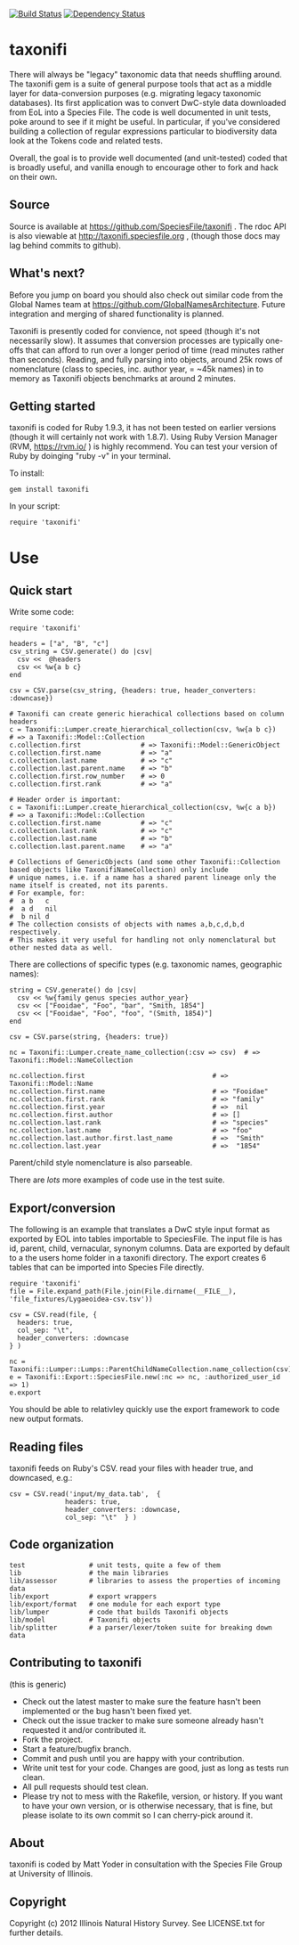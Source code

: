 
[![Build Status](https://travis-ci.org/SpeciesFileGroup/taxonifi.svg?branch=master)](https://travis-ci.org/SpeciesFileGroup/taxonifi)
[![Dependency Status][7]][8]


taxonifi
========
There will always be "legacy" taxonomic data that needs shuffling around. The taxonifi gem is a suite of general purpose tools that act as a middle layer for data-conversion purposes (e.g. migrating legacy taxonomic databases).  Its first application was to convert DwC-style data downloaded from EoL into a Species File.  The code is well documented in unit tests, poke around to see if it might be useful.  In particular, if you've considered building a collection of regular expressions particular to biodiversity data look at the Tokens code and related tests. 

Overall, the goal is to provide well documented (and unit-tested) coded that is broadly useful, and vanilla enough to encourage other to fork and hack on their own.

Source
------
Source is available at https://github.com/SpeciesFile/taxonifi .  The rdoc API is also viewable at http://taxonifi.speciesfile.org , (though those docs may lag behind commits to github).

What's next?
------------

Before you jump on board you should also check out similar code from the Global Names team at https://github.com/GlobalNamesArchitecture. Future integration and merging of shared functionality is planned. 

Taxonifi is presently coded for convience, not speed (though it's not necessarily slow). It assumes that conversion processes are typically one-offs that can afford to run over a longer period of time (read minutes rather than seconds). Reading, and fully parsing into objects, around 25k rows of nomenclature (class to species, inc. author year, = ~45k names) in to memory as Taxonifi objects benchmarks at around 2 minutes. 

Getting started
---------------
taxonifi is coded for Ruby 1.9.3, it has not been tested on earlier versions (though it will certainly not work with 1.8.7). 
Using Ruby Version Manager (RVM, https://rvm.io/ ) is highly recommend. You can test your version of Ruby by doinging "ruby -v" in your terminal.

To install:

```
gem install taxonifi
```

In your script:

```
require 'taxonifi'
```

Use
===

Quick start
-----------

Write some code:

```
require 'taxonifi'

headers = ["a", "B", "c"]
csv_string = CSV.generate() do |csv|
  csv <<  @headers
  csv << %w{a b c}
end

csv = CSV.parse(csv_string, {headers: true, header_converters: :downcase})

# Taxonifi can create generic hierachical collections based on column headers
c = Taxonifi::Lumper.create_hierarchical_collection(csv, %w{a b c})    # => a Taxonifi::Model::Collection 
c.collection.first               # => Taxonifi::Model::GenericObject
c.collection.first.name          # => "a" 
c.collection.last.name           # => "c" 
c.collection.last.parent.name    # => "b" 
c.collection.first.row_number    # => 0
c.collection.first.rank          # => "a"

# Header order is important:
c = Taxonifi::Lumper.create_hierarchical_collection(csv, %w{c a b})    # => a Taxonifi::Model::Collection 
c.collection.first.name          # => "c" 
c.collection.last.rank           # => "c" 
c.collection.last.name           # => "b" 
c.collection.last.parent.name    # => "a" 

# Collections of GenericObjects (and some other Taxonifi::Collection based objects like TaxonifiNameCollection) only include
# unique names, i.e. if a name has a shared parent lineage only the name itself is created, not its parents. 
# For example, for:
#  a b   c 
#  a d   nil
#  b nil d
# The collection consists of objects with names a,b,c,d,b,d respectively.
# This makes it very useful for handling not only nomenclatural but other nested data as well.
```

There are collections of specific types (e.g. taxonomic names, geographic names):

```
string = CSV.generate() do |csv|
  csv << %w{family genus species author_year}
  csv << ["Fooidae", "Foo", "bar", "Smith, 1854"]
  csv << ["Fooidae", "Foo", "foo", "(Smith, 1854)"]
end

csv = CSV.parse(string, {headers: true})

nc = Taxonifi::Lumper.create_name_collection(:csv => csv)  # => Taxonifi::Model::NameCollection

nc.collection.first                                # => Taxonifi::Model::Name 
nc.collection.first.name                           # => "Fooidae"
nc.collection.first.rank                           # => "family" 
nc.collection.first.year                           # =>  nil
nc.collection.first.author                         # => []
nc.collection.last.rank                            # => "species" 
nc.collection.last.name                            # => "foo" 
nc.collection.last.author.first.last_name          # =>  "Smith"
nc.collection.last.year                            # =>  "1854"
```

Parent/child style nomenclature is also parseable.

There are *lots* more examples of code use in the test suite.

Export/conversion
-----------------

The following is an example that translates a DwC style input format as exported by EOL into tables importable to SpeciesFile.  The input file is has id, parent, child, vernacular, synonym columns.  Data are exported by default to a the users home folder in a taxonifi directory.  The export creates 6 tables that can be imported into Species File directly.

```
require 'taxonifi'
file = File.expand_path(File.join(File.dirname(__FILE__), 'file_fixtures/Lygaeoidea-csv.tsv'))

csv = CSV.read(file, { 
  headers: true,
  col_sep: "\t",
  header_converters: :downcase
} ) 

nc = Taxonifi::Lumper::Lumps::ParentChildNameCollection.name_collection(csv)
e = Taxonifi::Export::SpeciesFile.new(:nc => nc, :authorized_user_id => 1)
e.export
```

You should be able to relativley quickly use the export framework to code new output formats.

Reading files 
-------------

taxonifi feeds on Ruby's CSV. read your files with header true, and downcased, e.g.:

```
csv = CSV.read('input/my_data.tab',  { 
              headers: true,
              header_converters: :downcase,
              col_sep: "\t"  } ) 
```

Code organization
-----------------

```
test                # unit tests, quite a few of them
lib                 # the main libraries
lib/assessor        # libraries to assess the properties of incoming data
lib/export          # export wrappers 
lib/export/format   # one module for each export type
lib/lumper          # code that builds Taxonifi objects 
lib/model           # Taxonifi objects
lib/splitter        # a parser/lexer/token suite for breaking down data 
```

Contributing to taxonifi
------------------------

(this is generic)
 
* Check out the latest master to make sure the feature hasn't been implemented or the bug hasn't been fixed yet.
* Check out the issue tracker to make sure someone already hasn't requested it and/or contributed it.
* Fork the project.
* Start a feature/bugfix branch.
* Commit and push until you are happy with your contribution.
* Write unit test for your code.  Changes are good, just as long as tests run clean.  
* All pull requests should test clean.
* Please try not to mess with the Rakefile, version, or history. If you want to have your own version, or is otherwise necessary, that is fine, but please isolate to its own commit so I can cherry-pick around it.

About
-----

taxonifi is coded by Matt Yoder in consultation with the Species File Group at University of Illinois.

Copyright
---------

Copyright (c) 2012 Illinois Natural History Survey. See LICENSE.txt for
further details.



[1]: https://secure.travis-ci.org/SpeciesFileGroup/taxonifi.png?branch=master
[2]: https://travis-ci.org/SpeciesFileGroup/taxonifi.svg?branch=master
[7]: https://gemnasium.com/SpeciesFileGroup/taxonifi.png?branch=master
[8]: https://gemnasium.com/SpeciesFileGroup/taxonifi?branch=master


